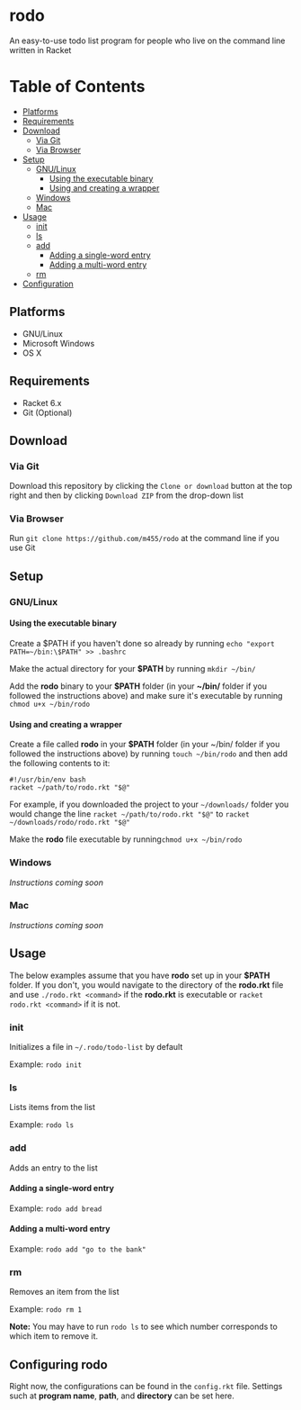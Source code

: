 # rodo

An easy-to-use todo list program for people who live on the command line written in Racket

# Table of Contents

* [Platforms](https://github.com/m455/rodo#platforms)
* [Requirements](https://github.com/m455/rodo#requirements)
* [Download](https://github.com/m455/rodo#download)
	* [Via Git](https://github.com/m455/rodo#via-git)
	* [Via Browser](https://github.com/m455/rodo#via-browser)
* [Setup](https://github.com/m455/rodo#setting-up-rodo)
	* [GNU/Linux](https://github.com/m455/rodo#gnulinux)
		* [Using the executable binary](https://github.com/m455/rodo#using-the-executable-binary)
		* [Using and creating a wrapper](https://github.com/m455/rodo#using-and-creating-a-wrapper)
	* [Windows](https://github.com/m455/rodo#windows)
	* [Mac](https://github.com/m455/rodo#mac)
* [Usage](https://github.com/m455/rodo#usage)
	* [init](https://github.com/m455/rodo#init)
	* [ls](https://github.com/m455/rodo#ls)
	* [add](https://github.com/m455/rodo#add)
 		* [Adding a single-word entry](https://github.com/m455/rodo#adding-a-single-word-entry)
		* [Adding a multi-word entry](https://github.com/m455/rodo#adding-a-multi-word-entry)
	* [rm](https://github.com/m455/rodo#rm)
* [Configuration](https://github.com/m455/rodo#configuring-rodo)

## Platforms

* GNU/Linux
* Microsoft Windows
* OS X

## Requirements

* Racket 6.x
* Git (Optional)

## Download

### Via Git
Download this repository by clicking the `Clone or download` button at the top right and then by clicking `Download ZIP` from the drop-down list

### Via Browser

Run `git clone https://github.com/m455/rodo` at the command line if you use Git

## Setup

### GNU/Linux

#### Using the executable binary

Create a $PATH if you haven't done so already by running `echo "export PATH=~/bin:\$PATH" >> .bashrc`

Make the actual directory for your **$PATH** by running `mkdir ~/bin/`

Add the **rodo** binary to your **$PATH** folder (in your **~/bin/** folder if you followed the instructions above) and make sure it's executable by running `chmod u+x ~/bin/rodo`

#### Using and creating a wrapper

Create a file called **rodo** in your **$PATH** folder (in your ~/bin/ folder if you followed the instructions above) by running `touch ~/bin/rodo` and then add the following contents to it: 
```
#!/usr/bin/env bash
racket ~/path/to/rodo.rkt "$@"
```
For example, if you downloaded the project to your `~/downloads/` folder you would change the line `racket ~/path/to/rodo.rkt "$@"` to `racket ~/downloads/rodo/rodo.rkt "$@"`

Make the **rodo** file executable by running`chmod u+x ~/bin/rodo`

### Windows

*Instructions coming soon*

### Mac

*Instructions coming soon*

## Usage

The below examples assume that you have **rodo** set up in your **$PATH** folder. If you don't, you would navigate to the directory of the **rodo.rkt** file and use `./rodo.rkt <command>` if the **rodo.rkt** is executable or `racket rodo.rkt <command>` if it is not.

### init

Initializes a file in `~/.rodo/todo-list` by default

Example: `rodo init`

### ls

Lists items from the list
	
Example: `rodo ls`

### add

Adds an entry to the list

#### Adding a single-word entry

Example: `rodo add bread`

#### Adding a multi-word entry

Example: `rodo add "go to the bank"`

### rm

Removes an item from the list
	
Example: `rodo rm 1`

**Note:** You may have to run `rodo ls` to see which number corresponds to which item to remove it.

## Configuring rodo

Right now, the configurations can be found in the `config.rkt` file. Settings such at **program name**, **path**, and **directory** can be set here.
